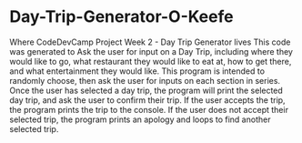# Day-Trip-Generator-O-Keefe
Where CodeDevCamp Project Week 2 - Day Trip Generator lives
This code was generated to Ask the user for input on a Day Trip, including where they would like to go, what restaurant they would like to eat at,
how to get there, and what entertainment they would like. 
This program is intended to randomly choose, then ask the user for inputs on each section in series. Once the user has selected a day trip, the program
will print the selected day trip, and ask the user to confirm their trip. If the user accepts the trip, the program prints the trip to the console. 
If the user does not accept their selected trip, the program prints an apology and loops to find another selected trip. 
